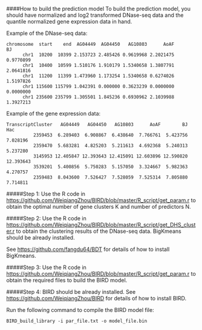 ####How to build the prediction model
To build the prediction model, you should have normalized and log2 transformed DNase-seq data and the quantile normalized gene expression data in hand.

Example of the DNase-seq data:
```
chromosome  start    end  AG04449  AG04450   AG10803      AoAF        BJ
      chr1  10200  10399 2.153723 2.485426 0.9619968 2.2021475 0.9770899
      chr1  10400  10599 1.510176 1.910179 1.5340658 1.3807791 2.0641816
      chr1  11200  11399 1.473960 1.173254 1.5340658 0.6274026 1.5197826
      chr1 115600 115799 1.042391 0.000000 0.3623239 0.0000000 0.0000000
      chr1 235600 235799 1.305501 1.845236 0.6930962 2.1039988 1.3927213
```

Example of the gene expression data:
```
TranscriptCluster   AG04449   AG04450   AG10803      AoAF        BJ       Hac
          2359453  6.289403  6.908867  6.438640  7.766761  5.423756  7.028196
          2359470  5.683281  4.825203  5.211613  4.692368  5.240313  5.237280
          3145953 12.405847 12.393643 12.415091 12.603896 12.590820 12.393643
          3539201  5.400856  5.750283  5.157050  3.324667  5.982363  4.270757
          2359483  8.043600  7.526427  7.528059  7.525314  7.805880  7.714811
```

#####Step 1:
Use the R code in https://github.com/WeiqiangZhou/BIRD/blob/master/R_script/get_param.r to obtain the optimal number of gene clusters K and number of predictors N.

#####Step 2:
Use the R code in https://github.com/WeiqiangZhou/BIRD/blob/master/R_script/get_DHS_cluster.r to obtain the clustering results of the DNase-seq data. BigKmeans should be already installed. 

See https://github.com/fangdu64/BDT for details of how to install BigKmeans.

#####Step 3:
Use the R code in https://github.com/WeiqiangZhou/BIRD/blob/master/R_script/get_param.r to obtain the required files to build the BIRD model.

#####Step 4:
BIRD should be already installed. See https://github.com/WeiqiangZhou/BIRD for details of how to install BIRD.

Run the following command to compile the BIRD model file:
```
BIRD_build_library -i par_file.txt -o model_file.bin
```

